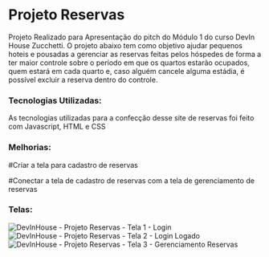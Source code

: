 # Projeto Reservas
Projeto Realizado para Apresentação do pitch do Módulo 1 do curso DevIn House Zucchetti. O projeto abaixo tem como objetivo ajudar pequenos hoteis e pousadas a gerenciar as reservas feitas pelos hóspedes de forma a ter maior controle sobre o período em que os quartos estarão ocupados, quem estará em cada quarto e, caso alguém cancele alguma estádia, é possível excluir a reserva dentro do controle.

### Tecnologias Utilizadas:
As tecnologias utilizadas para a confecção desse site de reservas foi feito com Javascript, HTML e CSS

### Melhorias:
#Criar a tela para cadastro de reservas

#Conectar a tela de cadastro de reservas com a tela de gerenciamento de reservas

### Telas:
![DevInHouse - Projeto Reservas - Tela 1 - Login](https://github.com/Guimariane/ProjetoReservas/assets/47523514/cd884cd9-eae2-44c7-807f-cad55112f80f)
![DevInHouse - Projeto Reservas - Tela 2 - Login Logado](https://github.com/Guimariane/ProjetoReservas/assets/47523514/30ce05e3-2dfe-48e9-b90f-b82584a36160)
![DevInHouse - Projeto Reservas - Tela 3 - Gerenciamento Reservas](https://github.com/Guimariane/ProjetoReservas/assets/47523514/9d3ca45f-69d8-4e4d-a68c-14aee4417d1b)


